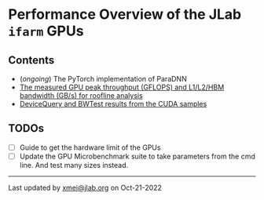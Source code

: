 # Performance Overview of the JLab `ifarm` GPUs

## Contents

- (*ongoing*) The PyTorch implementation of ParaDNN
- [The measured GPU peak throughput (GFLOPS) and L1/L2/HBM bandwidth (GB/s) for roofline analysis](./docs/roofline.md)
- [DeviceQuery and BWTest results from the CUDA samples](./res/CUDA-samples-utilities)

## TODOs
- [ ] Guide to get the hardware limit of the GPUs
- [ ] Update the GPU Microbenchmark suite to take parameters from the cmd line. And test many sizes instead.

---
Last updated by xmei@jlab.org on Oct-21-2022
